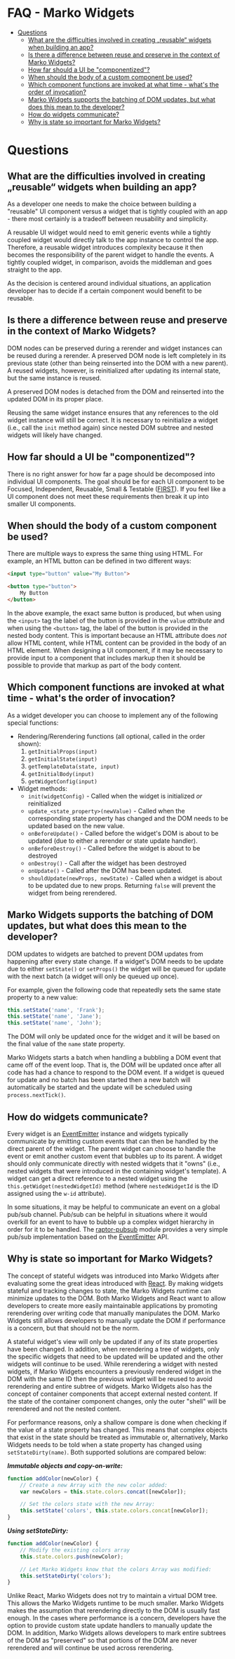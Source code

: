 FAQ - Marko Widgets
===================

<!-- START doctoc generated TOC please keep comment here to allow auto update -->
<!-- DON'T EDIT THIS SECTION, INSTEAD RE-RUN doctoc TO UPDATE -->


- [Questions](#questions)
  - [What are the difficulties involved in creating „reusable“ widgets when building an app?](#what-are-the-difficulties-involved-in-creating-%E2%80%9Ereusable%E2%80%9C-widgets-when-building-an-app)
  - [Is there a difference between reuse and preserve in the context of Marko Widgets?](#is-there-a-difference-between-reuse-and-preserve-in-the-context-of-marko-widgets)
  - [How far should a UI be "componentized"?](#how-far-should-a-ui-be-componentized)
  - [When should the body of a custom component be used?](#when-should-the-body-of-a-custom-component-be-used)
  - [Which component functions are invoked at what time - what's the order of invocation?](#which-component-functions-are-invoked-at-what-time---whats-the-order-of-invocation)
  - [Marko Widgets supports the batching of DOM updates, but what does this mean to the developer?](#marko-widgets-supports-the-batching-of-dom-updates-but-what-does-this-mean-to-the-developer)
  - [How do widgets communicate?](#how-do-widgets-communicate)
  - [Why is state so important for Marko Widgets?](#why-is-state-so-important-for-marko-widgets)

<!-- END doctoc generated TOC please keep comment here to allow auto update -->

# Questions


## What are the difficulties involved in creating „reusable“ widgets when building an app?

As a developer one needs to make the choice between building a "reusable" UI component versus a widget that is tightly coupled with an app - there most certainly is a tradeoff between reusability and simplicity.

A reusable UI widget would need to emit generic events while a tightly coupled widget would directly talk to the app instance to control the app. Therefore, a reusable widget introduces complexity because it then becomes the responsibility of the parent widget to handle the events. A tightly coupled widget, in comparison, avoids the middleman and goes straight to the app.

As the decision is centered around individual situations, an application developer has to decide if a certain component would benefit to be reusable.

## Is there a difference between reuse and preserve in the context of Marko Widgets?

DOM nodes can be preserved during a rerender and widget instances can be reused during a rerender. A preserved DOM node is left completely in its previous state (other than being reinserted into the DOM with a new parent). A reused widgets, however, is reinitialized after updating its internal state, but the same instance is reused.

A preserved DOM nodes is detached from the DOM and reinserted into the updated DOM in its proper place.

Reusing the same widget instance ensures that any references to the old widget instance will still be correct. It is necessary to reinitialize a widget (i.e., call the `init` method again) since nested DOM subtree and nested widgets will likely have changed.

## How far should a UI be "componentized"?

There is no right answer for how far a page should be decomposed into individual UI components. The goal should be for each UI component to be Focused, Independent, Reusable, Small & Testable ([FIRST](http://addyosmani.com/first/)). If you feel like a UI component does not meet these requirements then break it up into smaller UI components.

## When should the body of a custom component be used?

There are multiple ways to express the same thing using HTML. For example, an HTML button can be defined in two different ways:

```html
<input type="button" value="My Button">

<button type="button">
    My Button
</button>
```

In the above example, the exact same button is produced, but when using the `<input>` tag the label of the button is provided in the `value` _attribute_ and when using the `<button>` tag, the label of the button is provided in the nested body content. This is important because an HTML attribute does _not_ allow HTML content, while HTML content can be provided in the body of an HTML element. When designing a UI component, if it may be necessary to provide input to a component that includes markup then it should be possible to provide that markup as part of the body content.

## Which component functions are invoked at what time - what's the order of invocation?

As a widget developer you can choose to implement any of the following special functions:

- Rendering/Rerendering functions (all optional, called in the order shown):
    1. `getInitialProps(input)`
    2. `getInitialState(input)`
    3. `getTemplateData(state, input)`
    4. `getInitialBody(input)`
    5. `getWidgetConfig(input)`
- Widget methods:
    - `init(widgetConfig)` - Called when the widget is initialized _or_ reinitialized
    - `update_<state_property>(newValue)` - Called when the corresponding state property has changed and the DOM needs to be updated based on the new value.
    - `onBeforeUpdate()` - Called before the widget's DOM is about to be updated (due to either a rerender or state update handler).
    - `onBeforeDestroy()` - Called before the widget is about to be destroyed
    - `onDestroy()` - Call after the widget has been destroyed
    - `onUpdate()` - Called after the DOM has been updated.
    - `shouldUpdate(newProps, newState)` - Called when a widget is about to be updated due to new props. Returning `false` will prevent the widget from being rerendered.

## Marko Widgets supports the batching of DOM updates, but what does this mean to the developer?

DOM updates to widgets are batched to prevent DOM updates from happening after every state change. If a widget's DOM needs to be update due to either `setState()` or `setProps()` the widget will be queued for update with the next batch (a widget will only be queued up once).

For example, given the following code that repeatedly sets the same state property to a new value:

```javascript
this.setState('name', 'Frank');
this.setState('name', 'Jane');
this.setState('name', 'John');
```

The DOM will only be updated once for the widget and it will be based on the final value of the `name` state property.

Marko Widgets starts a batch when handling a bubbling a DOM event that came off of the event loop. That is, the DOM will be updated once after all code has had a chance to respond to the DOM event. If a widget is queued for update and no batch has been started then a new batch will automatically be started and the update will be scheduled using `process.nextTick()`.

## How do widgets communicate?

Every widget is an [EventEmitter](https://nodejs.org/api/events.html#events_class_events_eventemitter) instance and widgets typically communicate by emitting custom events that can then be handled by the direct parent of the widget. The parent widget can choose to handle the event or emit another custom event that bubbles up to its parent. A widget should only communicate directly with nested widgets that it "owns" (i.e., nested widgets that were introduced in the containing widget's template). A widget can get a direct reference to a nested widget using the `this.getWidget(nestedWidgetId)` method (where `nestedWidgetId` is the ID assigned using the `w-id` attribute).

In some situations, it may be helpful to communicate an event on a global pub/sub channel. Pub/sub can be helpful in situations where it would overkill for an event to have to bubble up a complex widget hierarchy in order for it to be handled. The [raptor-pubsub](https://github.com/raptorjs/raptor-pubsub) module provides a very simple pub/sub implementation based on the [EventEmitter](https://nodejs.org/api/events.html#events_class_events_eventemitter) API.

## Why is state so important for Marko Widgets?

The concept of stateful widgets was introduced into Marko Widgets after evaluating some the great ideas introduced with [React](https://facebook.github.io/react/). By making widgets stateful and tracking changes to state, the Marko Widgets runtime can minimize updates to the DOM. Both Marko Widgets and React want to allow developers to create more easily maintainable applications by promoting rerendering over writing code that manually manipulates the DOM. Marko Widgets still allows developers to manually update the DOM if performance is a concern, but that should not be the norm.

A stateful widget's view will only be updated if any of its state properties have been changed. In addition, when rerendering a tree of widgets, only the specific widgets that need to be updated will be updated and the other widgets will continue to be used. While rerendering a widget with nested widgets, if Marko Widgets encounters a previously rendered widget in the DOM with the same ID then the previous widget will be reused to avoid rerendering and entire subtree of widgets. Marko Widgets also has the concept of container components that accept external nested content. If the state of the container component changes, only the outer "shell" will be rerendered and not the nested content.

For performance reasons, only a shallow compare is done when checking if the value of a state property has changed. This means that complex objects that exist in the state should be treated as immutable or, alternatively, Marko Widgets needs to be told when a state property has changed using `setStateDirty(name)`. Both supported solutions are compared below:

___Immutable objects and copy-on-write:___

```javascript
function addColor(newColor) {
    // Create a new Array with the new color added:
    var newColors = this.state.colors.concat([newColor]);

    // Set the colors state with the new Array:
    this.setState('colors', this.state.colors.concat[newColor]);
}
```

___Using setStateDirty:___

```javascript
function addColor(newColor) {
    // Modify the existing colors array
    this.state.colors.push(newColor);

    // Let Marko Widgets know that the colors Array was modified:
    this.setStateDirty('colors');
}
```

Unlike React, Marko Widgets does not try to maintain a virtual DOM tree. This allows the Marko Widgets runtime to be much smaller. Marko Widgets makes the assumption that rerendering directly to the DOM is usually fast enough. In the cases where performance is a concern, developers have the option to provide custom state update handlers to manually update the DOM. In addition, Marko Widgets allows developers to mark entire subtrees of the DOM as "preserved" so that portions of the DOM are never rerendered and will continue be used across rerendering.
